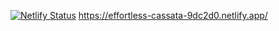 [![Netlify Status](https://api.netlify.com/api/v1/badges/a34b5b61-d2f4-4436-9383-4424e83838ea/deploy-status)](https://app.netlify.com/sites/effortless-cassata-9dc2d0/deploys)
https://effortless-cassata-9dc2d0.netlify.app/
